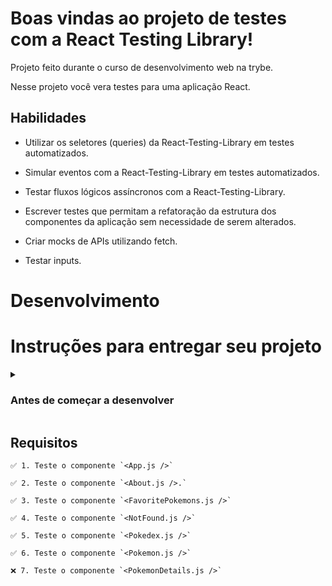 # Boas vindas ao projeto de testes com a React Testing Library!

Projeto feito durante o curso de desenvolvimento web na trybe.

Nesse projeto você vera testes para uma aplicação React.

## Habilidades

* Utilizar os seletores (queries) da React-Testing-Library em testes automatizados.

* Simular eventos com a React-Testing-Library em testes automatizados.

* Testar fluxos lógicos assíncronos com a React-Testing-Library.

* Escrever testes que permitam a refatoração da estrutura dos componentes da aplicação sem necessidade de serem alterados.

* Criar mocks de APIs utilizando fetch.

* Testar inputs.

# Desenvolvimento

# Instruções para entregar seu projeto

<details>
  <summary>
    <h3>
      Antes de começar a desenvolver</summary><br />
    </h3>

1. Clone o repositório
  * `git clone git@github.com:mabiiak/teste-react.git`
  OU
  * git clone git@github.com:tryber/sd-016-a-project-react-testing-library.git
  
  * Entre na pasta do repositório que você acabou de clonar:
    * `cd teste-react`

2. Instale as dependências
  * `npm install`

3. Crie uma branch a partir da branch `master`
  * Verifique que você está na branch `master`
    * Exemplo: `git branch`
  * Se não estiver, mude para a branch `master`
    * Exemplo: `git checkout master`
  * Agora crie uma branch para qual você vai submeter os `commits` do seu projeto
    * Você deve criar uma branch no seguinte formato: `nomedeusuario-nome-do-projeto`
    * Exemplo: `git checkout -b nome-react-testing`

4. Adicione a sua branch com o novo `commit` ao repositório remoto
  * Usando o exemplo anterior: `git push -u origin nome-react-testing`

5. Crie um novo `Pull Request` _(PR)_
  * Vá até a página de _Pull Requests_ do [repositório no GitHub](https://github.com/mabiiak/teste-react/pulls)
  * Clique no botão verde _"New pull request"_
  * Clique na caixa de seleção _"Compare"_ e escolha a sua branch **com atenção**
  * Clique no botão verde _"Create pull request"_
  * Adicione uma descrição para o _Pull Request_ e clique no botão verde _"Create pull request"_
  * **Não se preocupe em preencher mais nada por enquanto!**
  * Volte até a [página de _Pull Requests_ do repositório](https://github.com/mabiiak/teste-react/pulls) e confira que o seu _Pull Request_ está criado

</details>

## Requisitos

    ✅ 1. Teste o componente `<App.js />`

    ✅ 2. Teste o componente `<About.js />.`

    ✅ 3. Teste o componente `<FavoritePokemons.js />`

    ✅ 4. Teste o componente `<NotFound.js />`

    ✅ 5. Teste o componente `<Pokedex.js />`

    ✅ 6. Teste o componente `<Pokemon.js />`

    ❌ 7. Teste o componente `<PokemonDetails.js />`

